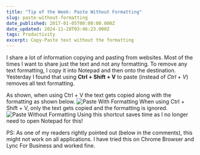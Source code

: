 ```yaml
---
title: "Tip of the Week: Paste Without Formatting"
slug: paste-without-formatting
date_published: 2017-01-05T00:00:00.000Z
date_updated: 2024-11-28T03:46:23.000Z
tags: Productivity
excerpt: Copy-Paste text without the formatting
---
```


I share a lot of information copying and pasting from websites. Most of the times I want to share just the text and not any formatting. To remove any text formatting, I copy it into Notepad and then onto the destination. Yesterday I found that using **Ctrl + Shift + V** to paste (instead of *Ctrl + V*) removes all text formatting.

As shown, when using Ctrl + V the text gets copied along with the formatting as shown below.
![Paste With Formatting](__GHOST_URL__/content/images/paste_with_formatting.png)
When using Ctrl + Shift + V, only the text gets copied and the formatting is ignored.
![Paste Without Formatting](__GHOST_URL__/content/images/paste_without_formatting.png)
Using this shortcut saves time as I no longer need to open Notepad for this!

PS: As one of my readers rightly pointed out (below in the comments), this might not work on all applications. I have tried this on Chrome Browser and Lync For Business and worked fine.
